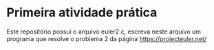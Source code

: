 # Primeira atividade prática

Este repositório possui o arquivo euler2.c, escreva neste arquivo um programa que resolve o problema 2 da página https://projecteuler.net/

